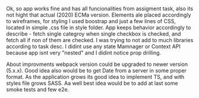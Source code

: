 Ok, so app works fine and has all funcionalities from assigment task, also its not hight that actual (2020) ECMa version.
Elements ale placed accordingly to wireframes, for styling I used boostrap and just a few lines of CSS, located in simple .css file in style folder.
App keeps behavior accordingly to describe - fetch single categroy when single checkbox is checked, and fetch all if non of them are checked.
I was trying to not add to much libraries according to task desc.
I didint use any state Mamnager or Context API because app isnt very "nested" and I didint notice prop drilling.

About improvments webpack version could be upgraded to newer version (5.x.x). Good idea also would be to get Date from a server in some proper format.
As the application grows its good idea to implement TS, and with styles file grows SASS.
Aa well best idea would be to add at last some smoke tests and few e2e.
